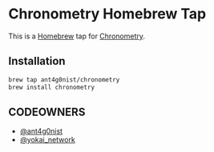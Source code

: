 # Chronometry Homebrew Tap
This is a [Homebrew](https://brew.sh) tap for [Chronometry](https://github.com/ant4g0nist/chronometry).

## Installation
```bash
brew tap ant4g0nist/chronometry
brew install chronometry
```

## CODEOWNERS
- [@ant4g0nist](https://twitter.com/an4g0nist)
- [@yokai_network](https://twitter.com/yokai_network)